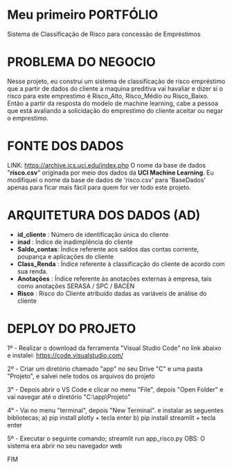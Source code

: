 # Meu primeiro PORTFÓLIO
Sistema de Classificação de Risco para concessão de Empréstimos

# PROBLEMA DO NEGOCIO
  Nesse projeto, eu construi um sistema de classificação de risco empréstimo que a partir de dados do cliente a maquina preditiva vai havaliar e dizer si o risco para este emprestimo é Risco_Alto, Risco_Médio ou Risco_Baixo.
  Então a partir da resposta do modelo de machine learning, cabe a pessoa que está avaliando a solicidação do emprestimo do cliente aceitar ou negar o emprestimo.

# FONTE DOS DADOS
LINK: https://archive.ics.uci.edu/index.php
O nome da base de dados "**risco.csv**" originada por meio dos dados da **UCI Machine Learning**. Eu modifiquei o nome da base de dados de 'risco.csv' para 'BaseDados' apenas para ficar mais fácil para quem for ver todo este projeto.

# ARQUITETURA DOS DADOS (AD)

* **id_cliente**  : Número de identificação única do cliente
* **inad**        : Índice de inadimplência do cliente
* **Saldo_contas**: Índice referente aos saldos das contas corrente, poupança e aplicações do cliente
* **Class_Renda** : Índice referente à classificação do cliente de acordo com sua renda.
* **Anotações**   : Índice referente às anotações externas à empresa, tais como anotações SERASA / SPC / BACEN 
* **Risco**       : Risco do Cliente atribuído dadas as variáveis de análise do cliente

# DEPLOY DO PROJETO
1º - Realizar o download da ferramenta "Visual Studio Code" no link abaixo e instalei:
https://code.visualstudio.com/

2º - Criar um diretório chamado "app" no seu Drive "C" e uma pasta "Projeto", e salvei nele todos os arquivos do projeto

3° - Depois abrir o VS Code e clicar no menu "File", depois "Open Folder" e vai navegar até o diretório "C:\app\Projeto"

4° - Vai no menu "terminal", depois "New Terminal". e instalar as seguentes bibliotecas;
a) pip install plotly     +  tecla enter
b) pip install streamlit  +  tecla enter

5º - Executar o seguinte comando; streamlit run app_risco.py
OBS: O sistema era abrir no seu navegador web

FIM
